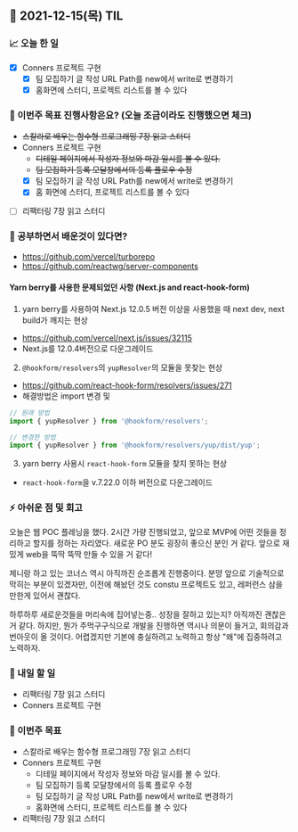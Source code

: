 ## 📆 2021-12-15(목) TIL

### 📈 오늘 한 일
- [x] Conners 프로젝트 구현
  - [x] 팀 모집하기 글 작성 URL Path를 new에서 write로 변경하기
  - [x] 홈화면에 스터디, 프로젝트 리스트를 볼 수 있다

### 🦄 이번주 목표 진행사항은요? (오늘 조금이라도 진행했으면 체크)
- ~~스칼라로 배우는 함수형 프로그래밍 7장 읽고 스터디~~
- Conners 프로젝트 구현
  - ~~디테일 페이지에서 작성자 정보와 마감 일시를 볼 수 있다.~~
  - ~~팀 모집하기 등록 모달창에서의 등록 플로우 수정~~
  - [x] 팀 모집하기 글 작성 URL Path를 new에서 write로 변경하기
  - [x] 홈 화면에 스터디, 프로젝트 리스트를 볼 수 있다
- [ ] 리팩터링 7장 읽고 스터디

### 🤔 공부하면서 배운것이 있다면?
- https://github.com/vercel/turborepo
- https://github.com/reactwg/server-components

#### Yarn berry를 사용한 문제되었던 사항 (Next.js and react-hook-form)

1. yarn berry를 사용하여 Next.js 12.0.5 버전 이상을 사용했을 때 next dev, next build가 깨지는 현상
- https://github.com/vercel/next.js/issues/32115
- Next.js를 12.0.4버전으로 다운그레이드

2. `@hookform/resolvers`의 `yupResolver`의 모듈을 못찾는 현상
- https://github.com/react-hook-form/resolvers/issues/271
- 해결방법은 import 변경 및 
```js
// 원래 방법
import { yupResolver } from '@hookform/resolvers';

// 변경한 방법
import { yupResolver } from '@hookform/resolvers/yup/dist/yup';
```

3. yarn berry 사용시 `react-hook-form` 모듈을 찾지 못하는 현상
- `react-hook-form`을 v.7.22.0 이하 버전으로 다운그레이드

### ⚡ 아쉬운 점 및 회고
오늘은 웹 POC 플레닝을 했다. 2시간 가량 진행되었고, 앞으로 MVP에 어떤 것들을 정리하고 할지를 정하는 자리였다. 새로운 PO 분도 굉장히 좋으신 분인 거 같다. 앞으로 재밌게 web을 뚝딱 뚝딱 만들 수 있을 거 같다!    

제니랑 하고 있는 코너스 역시 아직까진 순조롭게 진행중이다. 분먕 앞으로 기술적으로 막히는 부분이 있겠자만, 이전에 해놨던 것도 constu 프로젝트도 있고, 레퍼런스 삼을만한게 있어서 괜찮다.   

하루하루 새로운것들을 머리속에 집어넣는중.. 성장을 잘하고 있는지? 아직까진 괜찮은 거 같다. 하지만, 뭔가 주먹구구식으로 개발을 진행하면 역시나 의문이 들거고, 회의감과 번아웃이 올 것이다. 어렵겠지만 기본에 충실하려고 노력하고 항상 "왜"에 집중하려고 노력하자.

### 🚀 내일 할 일
- 리팩터링 7장 읽고 스터디
- Conners 프로젝트 구현

### 🎯 이번주 목표
- 스칼라로 배우는 함수형 프로그래밍 7장 읽고 스터디
- Conners 프로젝트 구현
  - 디테일 페이지에서 작성자 정보와 마감 일시를 볼 수 있다.
  - 팀 모집하기 등록 모달창에서의 등록 플로우 수정
  - 팀 모집하기 글 작성 URL Path를 new에서 write로 변경하기
  - 홈화면에 스터디, 프로젝트 리스트를 볼 수 있다
- 리팩터링 7장 읽고 스터디
